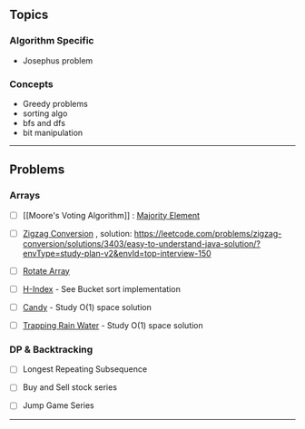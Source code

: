 
## Topics

### Algorithm Specific
- Josephus problem


### Concepts
- Greedy problems 
- sorting algo
- bfs and dfs
- bit manipulation

---

## Problems

### Arrays

- [ ] [[Moore's Voting Algorithm]] : [Majority Element](https://leetcode.com/problems/majority-element/)
- [ ] [Zigzag Conversion](https://leetcode.com/problems/zigzag-conversion/)   , solution: https://leetcode.com/problems/zigzag-conversion/solutions/3403/easy-to-understand-java-solution/?envType=study-plan-v2&envId=top-interview-150
- [ ] [Rotate Array](https://leetcode.com/problems/rotate-array/)
- [ ] [H-Index](https://leetcode.com/problems/h-index/)  - See Bucket sort implementation
- [ ] [Candy](https://leetcode.com/problems/candy/) - Study O(1) space solution
- [ ] [Trapping Rain Water](https://leetcode.com/problems/trapping-rain-water/) -  Study O(1) space solution



### DP & Backtracking

- [ ] Longest Repeating Subsequence
- [ ] Buy and Sell stock series
- [ ] Jump Game Series


---
